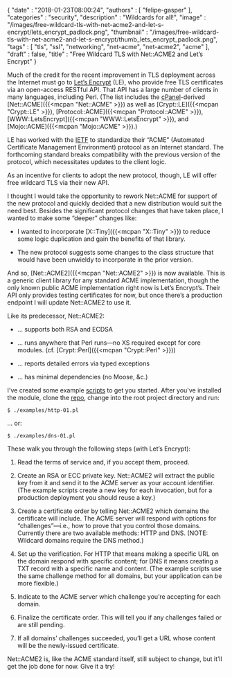 {
   "date" : "2018-01-23T08:00:24",
   "authors" : [
      "felipe-gasper"
   ],
   "categories" : "security",
   "description" : "Wildcards for all!",
   "image" : "/images/free-wildcard-tls-with-net-acme2-and-let-s-encrypt/lets_encrypt_padlock.png",
   "thumbnail" : "/images/free-wildcard-tls-with-net-acme2-and-let-s-encrypt/thumb_lets_encrypt_padlock.png",
   "tags" : [
      "tls",
      "ssl",
      "networking",
      "net-acme",
      "net-acme2",
      "acme"
   ],
   "draft" : false,
   "title" : "Free Wildcard TLS with Net::ACME2 and Let’s Encrypt"
}

Much of the credit for the recent improvement in TLS deployment across
the Internet must go to [Let’s Encrypt](http://letsencrypt.org) (LE),
who provide free TLS certificates via an open-access RESTful API. That
API has a large number of clients in many languages, including Perl.
(The list includes the [cPanel](http://cpanel.com)-derived
[Net::ACME]({{<mcpan "Net::ACME" >}})
as well as [Crypt::LE]({{<mcpan "Crypt::LE" >}}),
[Protocol::ACME]({{<mcpan "Protocol::ACME" >}}),
[WWW::LetsEncrypt]({{<mcpan "WWW::LetsEncrypt" >}}), and
[Mojo::ACME]({{<mcpan "Mojo::ACME" >}}).)

LE has worked with the [IETF](http://ietf.org) to standardize their
“ACME” (Automated Certificate Management Environment) protocol as an
Internet standard. The forthcoming standard breaks compatibility with the
previous version of the protocol, which necessitates updates to the client
logic.

As an incentive for clients to adopt the new protocol, though, LE will
offer free wildcard TLS via their new API.

I thought I would take the opportunity to rework Net::ACME for support of
the new protocol and quickly decided that a new distribution would suit
the need best. Besides the significant protocol changes that have taken
place, I wanted to make some “deeper” changes like:

* I wanted to incorporate [X::Tiny]({{<mcpan "X::Tiny" >}})
to reduce some logic duplication and gain the benefits of that library.

* The new protocol suggests some changes to the class structure that
would have been unwieldy to incorporate in the prior version.

And so, [Net::ACME2]({{<mcpan "Net::ACME2" >}}) is now available.
This is a generic client library for any standard ACME implementation,
though the only known public ACME implementation right now is
Let’s Encrypt’s. Their API only provides testing certificates for now,
but once there’s a production endpoint I will update Net::ACME2 to use it.

Like its predecessor, Net::ACME2:

* … supports both RSA and ECDSA

* … runs anywhere that Perl runs—no XS required except for core
modules. (cf. [Crypt::Perl]({{<mcpan "Crypt::Perl" >}}))

* … reports detailed errors via typed exceptions

* … has minimal dependencies (no Moose, &c.)

I've created some example [scripts](https://github.com/FGasper/p5-Net-ACME2/tree/master/examples) to get you started. After you've installed the module, clone the [repo](https://github.com/FGasper/p5-Net-ACME2), change into the root project directory and run:

    $ ./examples/http-01.pl

… or:

    $ ./examples/dns-01.pl

These walk you through the following steps (with Let’s Encrypt):

1. Read the terms of service and, if you accept them, proceed.

2. Create an RSA or ECC private key. Net::ACME2 will extract the public
key from it and send it to the ACME server as your account identifier.
(The example scripts create a new key for each invocation, but for a
production deployment you should reuse a key.)

3. Create a certificate order by telling Net::ACME2 which domains the
certificate will include. The ACME server will respond with options for
“challenges”—i.e., how to prove that you control those domains. Currently
there are two available methods: HTTP and DNS. (NOTE: Wildcard domains
require the DNS method.)

4. Set up the verification. For HTTP that means making a specific
URL on the domain respond with specific content; for DNS it means creating
a TXT record with a specific name and content. (The example scripts use
the same challenge method for all domains, but your application can be
more flexible.)

5. Indicate to the ACME server which challenge you’re accepting for each
domain.

6. Finalize the certificate order. This will tell you if any challenges
failed or are still pending.

7. If all domains’ challenges succeeded, you’ll get a URL whose content
will be the newly-issued certificate.

Net::ACME2 is, like the ACME standard itself, still subject to
change, but it’ll get the job done for now. Give it a try!
